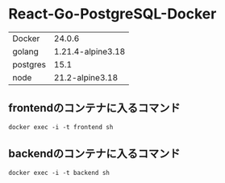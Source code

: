 # React-Go-PostgreSQL-Docker

|          |                   | 
| -------- | ----------------- | 
| Docker   | 24.0.6            | 
| golang   | 1.21.4-alpine3.18 | 
| postgres | 15.1              | 
| node     | 21.2-alpine3.18   | 
## frontendのコンテナに入るコマンド

`docker exec -i -t frontend sh`

## backendのコンテナに入るコマンド

`docker exec -i -t backend sh`
